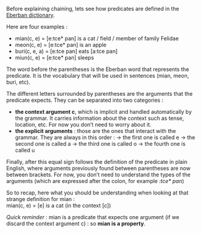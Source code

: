 Before explaining chaining, lets see how predicates are defined in the [Eberban dictionary](https://eberban.github.io/eberban/web/dictionary.html#).

Here are four examples :
 - mian(c, e)    = [e:tce* pan] is a cat / field / member of family Felidae
 - meon(c, e)    = [e:tce* pan] is an apple
 - buri(c, e, a) = [e:tce pan] eats [a:tce pan]
 - miun(c, e)    = [e:tce* pan] sleeps

The word before the parentheses is the Eberban word that represents the predicate. It is the vocabulary that will be used in sentences (mian, meon, buri, etc).

The different letters surrounded by parentheses are the arguments that the predicate expects. They can be separated into two categories :
- **the context argument c**, which is implicit and handled automatically by the grammar. It carries information about the context such as tense, location, etc. For now you don’t need to worry about it.
- **the explicit arguments** : those are the ones that interact with the grammar. They are always in this order :
	→ the first one is called e
	→ the second one is called a
	→ the third one is called o
	→ the fourth one is called u

Finally, after this equal sign follows the definition of the predicate in plain English, where arguments previously found between parentheses are now between brackets. For now, you don’t need to understand the types of the arguments (which are expressed after the colon, for example *:tce\* pan*)

So to recap, here what you should be understanding when looking at that strange definition for mian :\
mian(c, e) = [e] is a cat (in the context [c])

*Quick reminder* : mian is a predicate that expects one argument (if we discard the context argument c) : so **mian is a property**.
